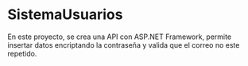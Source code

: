 # SistemaUsuarios
En este proyecto, se crea una API con ASP.NET Framework, permite insertar datos encriptando la contraseña y valida que el correo no este repetido.
